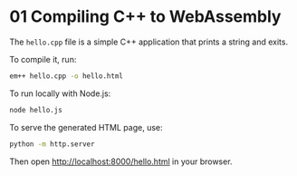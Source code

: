 # 01 Compiling C++ to WebAssembly

The `hello.cpp` file is a simple C++ application that prints a string and exits.

To compile it, run:

```sh
em++ hello.cpp -o hello.html
```

To run locally with Node.js:

```sh
node hello.js
```

To serve the generated HTML page, use:

```sh
python -m http.server
```

Then open [http://localhost:8000/hello.html](http://localhost:8000/hello.html) in your browser.
